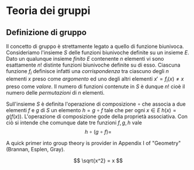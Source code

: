 # Teoria dei gruppi

## Definizione di gruppo
Il concetto di gruppo è strettamente legato a quello di funzione biunivoca. Consideriamo l'insieme $S$ delle funzioni biunivoche definite su un insieme $E$. Dato un qualunque insieme *finito* $E$ contenente $n$ elementi vi sono esattamente $n!$ distinte funzioni biunivoche definite su di esso. Ciascuna funzione $f_i$ definisce infatti una *corrispondenza* tra ciascuno degli $n$ elementi $x$ preso come *argomento* ed uno degli altri elementi $x' = f_i(x) \neq x$ preso come *valore*. Il numero di funzioni contenute in $S$ è dunque $n!$ cioè il numero delle *permutazioni* di $n$ elementi.

Sull'insieme $S$ è definita l'operazione di composizione $\circ$ che associa a due elementi $f$ e $g$ di $S$ un elemento $h = g \circ f$ tale che per ogni $x \in E$ $h(x) = g(f(x))$. L'operazione di composizione gode della proprietà associativa. Con ciò si intende che comunque date tre funzioni $f, g, h$ vale 
$$ h \circ (g \circ f) = $$

 

A quick primer into group theory is provider in Appendix I of "Geometry" (Brannan, Esplen, Gray). 

$$ \sqrt{x^2} = x $$  
<!--stackedit_data:
eyJoaXN0b3J5IjpbLTQzMTQyMzk4OV19
-->